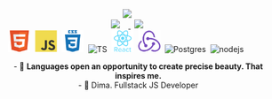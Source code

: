 <div id="header" align="center">
  <img src="https://media.giphy.com/media/M9gbBd9nbDrOTu1Mqx/giphy.gif" width="100"/>
  <div id="infoLinks">
    <a href="https://www.google.com/">
      <img style="height:27px; margin-right:15px" src="https://img.shields.io/badge/LinkedIn-blue?logo=linkedin&logoColor=white&style=for-the-badge" />
    </a>&thinsp;
    <a href="https://t.me/Di_yess">
      <img style="height:27px" src="https://img.shields.io/badge/Telegram-blue?logo=telegram&logoColor=white" />
    </a>
  </div>
 
  <div></div>
<!--   <div style="margin-top:5px">
        <a href=""> <img align="center" src="https://github-readme-stats-sigma-five.vercel.app/api/top-langs/?username=Di-yess&theme=react&line_height=40&hide=css"/> </a>
  </div> -->
    <div id="languages">
  <img src="https://github.com/devicons/devicon/blob/master/icons/html5/html5-original.svg" title="HTML5" alt="HTML" width="40" height="40"/>&nbsp;
  <img src="https://github.com/devicons/devicon/blob/master/icons/javascript/javascript-original.svg" title="JavaScript" alt="JavaScript" width="40" height="40"/>&nbsp;
  <img src="https://github.com/devicons/devicon/blob/master/icons/css3/css3-plain-wordmark.svg"  title="CSS3" alt="CSS" width="40" height="40"/>&nbsp;
  <img src="https://cdn.jsdelivr.net/gh/devicons/devicon/icons/typescript/typescript-original.svg" title="TS" alt="TS" width="40" height="40" />&nbsp;
  <img src="https://github.com/devicons/devicon/blob/master/icons/react/react-original-wordmark.svg" title="React" alt="React" width="40" height="40"/>&nbsp;
  <img src="https://github.com/devicons/devicon/blob/master/icons/redux/redux-original.svg" title="Redux" alt="Redux " width="40" height="40"/>&nbsp;
  <img src="https://cdn.jsdelivr.net/gh/devicons/devicon/icons/postgresql/postgresql-plain.svg" title="Postgres" alt="Postgres" width="40" height="40"/>&nbsp;
<img src="https://cdn.jsdelivr.net/gh/devicons/devicon/icons/nodejs/nodejs-original.svg" title="nodejs" alt="nodejs" width="40" height="40"/>&nbsp;

<div>
<!--   </div>
<table width="320px">
  <tbody>
     <tr>
      <td></td>
    </tr>
    <tr>
      <td>- 👋 My name is Dima. Fullstack JS Developer.&thinsp;</td>
    </tr>
    <tr>
      <td>- 👀 For me languages open an opportunity to create precise beauty. That inspires me.&thinsp;</td>
    </tr>
  </tbody>  
</table> -->
      <dl>
        <dd  style="list-style-type:none">- 👀 <b>Languages open an opportunity to create precise beauty. That inspires me.</b></dd>
        <dd  style="list-style-type:none">- 👋 Dima. Fullstack JS Developer</dd>
      </dl>
      
<!--   <a href="https://mail.google.com/mail/?view=cm&source=mailto&to=599371@gmail.com">Contact via email</a> -->
 
<!-- - 👋 My name is Dima. Fullstack JS Developer.&thinsp;
- 👀 Languages open an opportunity to create precise beauty. That inspires me.&thinsp;
- 📫 599371@gmail.com -->
</div>
